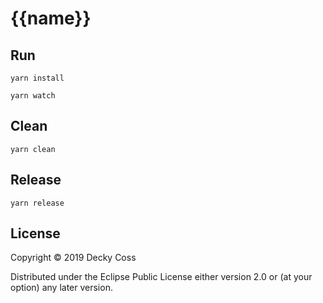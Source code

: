 # {{name}}

## Run

``` shell
yarn install

yarn watch
```

## Clean

``` shell
yarn clean
```

## Release

``` shell
yarn release
```

## License

Copyright © 2019 Decky Coss 

Distributed under the Eclipse Public License either version 2.0 or (at
your option) any later version.

